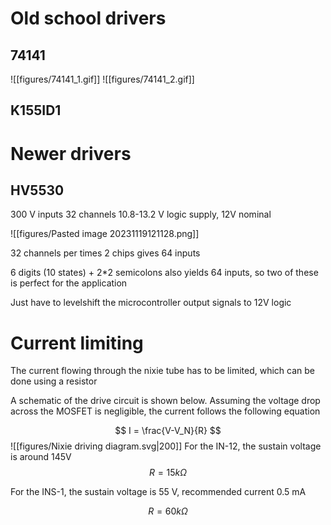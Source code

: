 
# Old school drivers
## 74141

![[figures/74141_1.gif]]
![[figures/74141_2.gif]]

## K155ID1
# Newer drivers

## HV5530

300 V inputs
32 channels
10.8-13.2 V logic supply, 12V nominal

![[figures/Pasted image 20231119121128.png]]

32 channels per times 2 chips gives 64 inputs

6 digits (10 states) + 2\*2 semicolons also yields 64 inputs, so two of these is perfect for the application

Just have to levelshift the microcontroller output signals to 12V logic


# Current limiting

The current flowing through the nixie tube has to be limited, which can be done using a resistor

A schematic of the drive circuit is shown below.
Assuming the voltage drop across the MOSFET is negligible, the current follows the following equation

$$
I = \frac{V-V_N}{R}
$$
![[figures/Nixie driving diagram.svg|200]]
For the IN-12, the sustain voltage is around 145V
$$R = 15 k\Omega$$

For the INS-1, the sustain voltage is 55 V, recommended current 0.5 mA

$$R = 60 k\Omega$$



